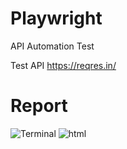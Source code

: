 # Playwright
API Automation Test

Test API https://reqres.in/



# Report



![Terminal](https://github.com/user-attachments/assets/975ddedf-bd0b-40d0-8629-e349e1a714f3)
![html](https://github.com/user-attachments/assets/eab743f6-2e17-44c9-adc0-f39ef53d6b51)
